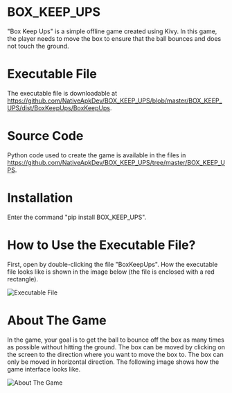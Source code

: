 # BOX_KEEP_UPS

"Box Keep Ups" is a simple offline game created using Kivy. In this game, the player needs to move the box to ensure
that the ball bounces and does not touch the ground.

# Executable File

The executable file is downloadable at 
https://github.com/NativeApkDev/BOX_KEEP_UPS/blob/master/BOX_KEEP_UPS/dist/BoxKeepUps/BoxKeepUps.

# Source Code

Python code used to create the game is available in the files in 
https://github.com/NativeApkDev/BOX_KEEP_UPS/tree/master/BOX_KEEP_UPS.

# Installation

Enter the command "pip install BOX_KEEP_UPS".

# How to Use the Executable File?

First, open by double-clicking the file "BoxKeepUps". 
How the executable file looks like is shown in the image below (the file is enclosed with a red rectangle).

![Executable File](images/Executable%20File.png)

# About The Game

In the game, your goal is to get the ball to bounce off the box as many times as possible without hitting the ground.
The box can be moved by clicking on the screen to the direction where you want to move the box to. The box can only 
be moved in horizontal direction. The following image shows how the game interface looks like.

![About The Game](images/About%20The%20Game.png)